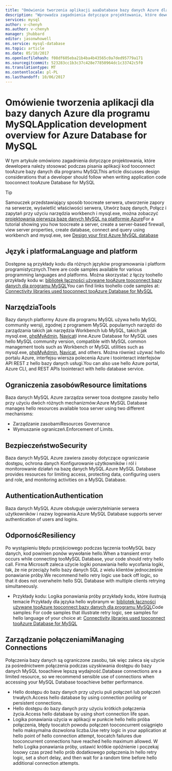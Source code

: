 ```yaml
---
title: "Omówienie tworzenia aplikacji aaaDatabase bazy danych Azure dla programu MySQL | Dokumentacja firmy Microsoft"
description: "Wprowadza zagadnienia dotyczące projektowania, które dewelopera należy stosować podczas pisania aplikacji kod tooconnect tooAzure bazy danych dla programu MySQL"
services: mysql
author: v-chenyh
ms.author: v-chenyh
manager: jhubbard
editor: jasonwhowell
ms.service: mysql-database
ms.topic: article
ms.date: 05/10/2017
ms.openlocfilehash: f08df605eba21b4ba4b43565c0a7ded95779a171
ms.sourcegitcommit: 523283cc1b3c37c428e77850964dc1c33742c5f0
ms.translationtype: MT
ms.contentlocale: pl-PL
ms.lasthandoff: 10/06/2017
---
```

# <a name="application-development-overview-for-azure-database-for-mysql"></a><span data-ttu-id="a059a-103">Omówienie tworzenia aplikacji dla bazy danych Azure dla programu MySQL</span><span class="sxs-lookup"><span data-stu-id="a059a-103">Application development overview for Azure Database for MySQL</span></span> 
<span data-ttu-id="a059a-104">W tym artykule omówiono zagadnienia dotyczące projektowania, które dewelopera należy stosować podczas pisania aplikacji kod tooconnect tooAzure bazy danych dla programu MySQL</span><span class="sxs-lookup"><span data-stu-id="a059a-104">This article discusses design considerations that a developer should follow when writing application code tooconnect tooAzure Database for MySQL</span></span> 

> [!TIP]
> <span data-ttu-id="a059a-105">Samouczek przedstawiający sposób toocreate serwera, utworzenie zapory na serwerze, wyświetlić właściwości serwera, Utwórz bazę danych, Połącz i zapytań przy użyciu narzędzia workbench i mysql.exe, można zobaczyć [projektowania pierwszą bazę danych MySQL na platformie Azure](tutorial-design-database-using-portal.md)</span><span class="sxs-lookup"><span data-stu-id="a059a-105">For a tutorial showing you how toocreate a server, create a server-based firewall, view server properties, create database, connect and query using workbench and mysql.exe, see [Design your first Azure MySQL database](tutorial-design-database-using-portal.md)</span></span>

## <a name="language-and-platform"></a><span data-ttu-id="a059a-106">Język i platforma</span><span class="sxs-lookup"><span data-stu-id="a059a-106">Language and platform</span></span>
<span data-ttu-id="a059a-107">Dostępne są przykłady kodu dla różnych języków programowania i platform programistycznych.</span><span class="sxs-lookup"><span data-stu-id="a059a-107">There are code samples available for various programming languages and platforms.</span></span> <span data-ttu-id="a059a-108">Można skorzystać z łączy toohello przykłady kodu w: [bibliotek łączności używane tooAzure tooconnect bazy danych dla programu MySQL](concepts-connection-libraries.md)</span><span class="sxs-lookup"><span data-stu-id="a059a-108">You can find links toohello code samples at: [Connectivity libraries used tooconnect tooAzure Database for MySQL](concepts-connection-libraries.md)</span></span>

## <a name="tools"></a><span data-ttu-id="a059a-109">Narzędzia</span><span class="sxs-lookup"><span data-stu-id="a059a-109">Tools</span></span>
<span data-ttu-id="a059a-110">Bazy danych platformy Azure dla programu MySQL używa hello MySQL community wersji, zgodnej z programem MySQL popularnych narzędzi do zarządzania takich jak narzędzia Workbench lub MySQL, takich jak mysql.exe, [phpMyAdmin](https://www.phpmyadmin.net/), [Navicat](https://www.navicat.com/products/navicat-for-mysql)i inne.</span><span class="sxs-lookup"><span data-stu-id="a059a-110">Azure Database for MySQL uses hello MySQL community version, compatible with MySQL common management tools such as Workbench or MySQL utilities such as mysql.exe, [phpMyAdmin](https://www.phpmyadmin.net/), [Navicat](https://www.navicat.com/products/navicat-for-mysql), and others.</span></span> <span data-ttu-id="a059a-111">Można również używać hello portalu Azure, interfejsu wiersza polecenia Azure i toointeract interfejsów API REST z hello bazy danych usługi.</span><span class="sxs-lookup"><span data-stu-id="a059a-111">You can also use hello Azure portal, Azure CLI, and REST APIs toointeract with hello database service.</span></span>

## <a name="resource-limitations"></a><span data-ttu-id="a059a-112">Ograniczenia zasobów</span><span class="sxs-lookup"><span data-stu-id="a059a-112">Resource limitations</span></span>
<span data-ttu-id="a059a-113">Baza danych MySQL Azure zarządza serwer tooa dostępne zasoby hello przy użyciu dwóch różnych mechanizmów:</span><span class="sxs-lookup"><span data-stu-id="a059a-113">Azure MySQL Database manages hello resources available tooa server using two different mechanisms:</span></span> 
- <span data-ttu-id="a059a-114">Zarządzanie zasobami</span><span class="sxs-lookup"><span data-stu-id="a059a-114">Resources Governance</span></span> 
- <span data-ttu-id="a059a-115">Wymuszanie ograniczeń.</span><span class="sxs-lookup"><span data-stu-id="a059a-115">Enforcement of Limits.</span></span>

## <a name="security"></a><span data-ttu-id="a059a-116">Bezpieczeństwo</span><span class="sxs-lookup"><span data-stu-id="a059a-116">Security</span></span>
<span data-ttu-id="a059a-117">Baza danych MySQL Azure zawiera zasoby dotyczące ograniczanie dostępu, ochrona danych Konfigurowanie użytkowników i ról i monitorowanie działań na bazę danych MySQL.</span><span class="sxs-lookup"><span data-stu-id="a059a-117">Azure MySQL Database provides resources for limiting access, protecting data, configuring users and role, and monitoring activities on a MySQL Database.</span></span>

## <a name="authentication"></a><span data-ttu-id="a059a-118">Authentication</span><span class="sxs-lookup"><span data-stu-id="a059a-118">Authentication</span></span>
<span data-ttu-id="a059a-119">Baza danych MySQL Azure obsługuje uwierzytelnianie serwera użytkowników i nazwy logowania.</span><span class="sxs-lookup"><span data-stu-id="a059a-119">Azure MySQL Database supports server authentication of users and logins.</span></span>

## <a name="resiliency"></a><span data-ttu-id="a059a-120">Odporność</span><span class="sxs-lookup"><span data-stu-id="a059a-120">Resiliency</span></span>
<span data-ttu-id="a059a-121">Po wystąpieniu błędu przejściowego podczas łączenia tooMySQL bazy danych, kod powinien ponów wywołanie hello.</span><span class="sxs-lookup"><span data-stu-id="a059a-121">When a transient error occurs while connecting tooMySQL Database, your code should retry hello call.</span></span> <span data-ttu-id="a059a-122">Firma Microsoft zaleca użycie logiki ponawiania hello wycofania logiki, tak, że nie przeciąży hello bazy danych SQL z wielu klientów jednocześnie ponawianie próby.</span><span class="sxs-lookup"><span data-stu-id="a059a-122">We recommend hello retry logic use back off logic, so that it does not overwhelm hello SQL Database with multiple clients retrying simultaneously.</span></span>

- <span data-ttu-id="a059a-123">Przykłady kodu: Logika ponawiania próby przykłady kodu, które ilustrują temacie Przykłady dla języka hello wybranym w: [bibliotek łączności używane tooAzure tooconnect bazy danych dla programu MySQL](concepts-connection-libraries.md)</span><span class="sxs-lookup"><span data-stu-id="a059a-123">Code samples: For code samples that illustrate retry logic, see samples for hello language of your choice at: [Connectivity libraries used tooconnect tooAzure Database for MySQL](concepts-connection-libraries.md)</span></span>

## <a name="managing-connections"></a><span data-ttu-id="a059a-124">Zarządzanie połączeniami</span><span class="sxs-lookup"><span data-stu-id="a059a-124">Managing Connections</span></span>
<span data-ttu-id="a059a-125">Połączenia bazy danych są ograniczone zasobu, tak więc zaleca się użycie za pośrednictwem połączenia podczas uzyskiwania dostępu do bazy danych MySQL tooachieve lepszą wydajność.</span><span class="sxs-lookup"><span data-stu-id="a059a-125">Database connections are a limited resource, so we recommend sensible use of connections when accessing your MySQL Database tooachieve better performance.</span></span>
- <span data-ttu-id="a059a-126">Hello dostępu do bazy danych przy użyciu puli połączeń lub połączeń trwałych.</span><span class="sxs-lookup"><span data-stu-id="a059a-126">Access hello database by using connection pooling or persistent connections.</span></span>
- <span data-ttu-id="a059a-127">Hello dostępu do bazy danych przy użyciu krótkich połączenia życia.</span><span class="sxs-lookup"><span data-stu-id="a059a-127">Access hello database by using short connection life span.</span></span> 
- <span data-ttu-id="a059a-128">Logika ponawiania użycia w aplikacji w punkcie hello hello próba połączenia, błędy toocatch powodu połączeń tooconcurrent osiągnięto hello maksymalna dozwolona liczba.</span><span class="sxs-lookup"><span data-stu-id="a059a-128">Use retry logic in your application at hello point of hello connection attempt, toocatch failures due tooconcurrent connections have reached hello maximum allowed.</span></span> <span data-ttu-id="a059a-129">W hello Logika ponawiania próby, ustawić krótkie opóźnienie i poczekaj losowy czas przed hello prób dodatkowego połączenia.</span><span class="sxs-lookup"><span data-stu-id="a059a-129">In hello retry logic, set a short delay, and then wait for a random time before hello additional connection attempts.</span></span>

